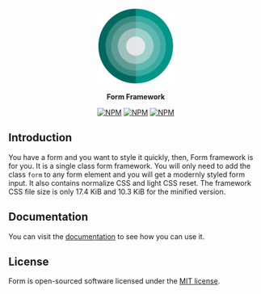 <p align="center"><img src="src/images/form.png" alt="Form Framework" width="150"></p>

<p align="center"><strong>Form Framework</strong></p>

<p align="center">
<a href="https://www.npmjs.com/package/@codolog/form"><img src="https://img.shields.io/npm/v/@codolog/form.svg" alt="NPM"></a>
<a href="https://npmcharts.com/compare/@codolog/form?minimal=true"><img src="https://img.shields.io/npm/dt/@codolog/form.svg" alt="NPM"></a>
<a href="https://www.npmjs.com/package/@codolog/form"><img src="https://img.shields.io/npm/l/@codolog/form.svg" alt="NPM"></a>
</p>

## Introduction

You have a form and you want to style it quickly, then, Form framework is for you. It is a single class form framework. You will only need to add the class `form` to any form element and you will get a modernly styled form input. It also contains normalize CSS and light CSS reset. The framework CSS file size is only 17.4 KiB and 10.3 KiB for the minified version.

## Documentation

You can visit the [documentation](https://form.js.org) to see how you can use it.

## License

Form is open-sourced software licensed under the [MIT license](http://opensource.org/licenses/MIT).
